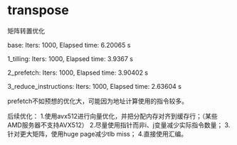 # transpose
矩阵转置优化

base:
Iters: 1000, Elapsed time: 6.20065 s

1_tilling:
Iters: 1000, Elapsed time: 3.9367 s

2_prefetch:
Iters: 1000, Elapsed time: 3.90402 s

3_reduce_instructions:
Iters: 1000, Elapsed time: 2.63604 s

prefetch不如预想的优化大，可能因为地址计算使用的指令较多。

后续优化：
1.使用avx512进行向量优化，并把分配内存对齐到缓存行；（某些AMD服务器不支持AVX512）
2.尽量使用指针而非i、j变量减少实际指令数量；
3.针对更大矩阵，使用huge page减少tlb miss；
4.直接使用汇编。
